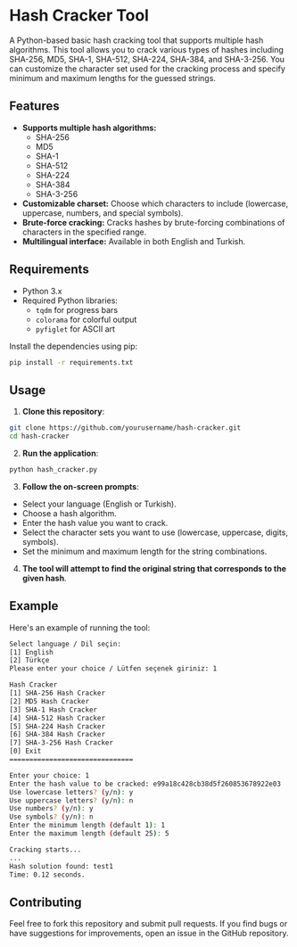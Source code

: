 # Hash Cracker Tool

A Python-based basic hash cracking tool that supports multiple hash algorithms. This tool allows you to crack various types of hashes including SHA-256, MD5, SHA-1, SHA-512, SHA-224, SHA-384, and SHA-3-256. You can customize the character set used for the cracking process and specify minimum and maximum lengths for the guessed strings.

## Features

- **Supports multiple hash algorithms:**
  - SHA-256
  - MD5
  - SHA-1
  - SHA-512
  - SHA-224
  - SHA-384
  - SHA-3-256
- **Customizable charset:** Choose which characters to include (lowercase, uppercase, numbers, and special symbols).
- **Brute-force cracking:** Cracks hashes by brute-forcing combinations of characters in the specified range.
- **Multilingual interface:** Available in both English and Turkish.

## Requirements

- Python 3.x
- Required Python libraries:
  - `tqdm` for progress bars
  - `colorama` for colorful output
  - `pyfiglet` for ASCII art

Install the dependencies using pip:

```bash
pip install -r requirements.txt
```

## Usage
1. **Clone this repository**:
```bash
git clone https://github.com/yourusername/hash-cracker.git
cd hash-cracker
```
2. **Run the application**:
```bash
python hash_cracker.py
```
3. **Follow the on-screen prompts**:
  - Select your language (English or Turkish).
  - Choose a hash algorithm.
  - Enter the hash value you want to crack.
  - Select the character sets you want to use (lowercase, uppercase, digits, symbols).
  - Set the minimum and maximum length for the string combinations.
4. **The tool will attempt to find the original string that corresponds to the given hash**.

## Example

Here's an example of running the tool:

```bash
Select language / Dil seçin:
[1] English
[2] Türkçe
Please enter your choice / Lütfen seçenek giriniz: 1

Hash Cracker
[1] SHA-256 Hash Cracker
[2] MD5 Hash Cracker
[3] SHA-1 Hash Cracker
[4] SHA-512 Hash Cracker
[5] SHA-224 Hash Cracker
[6] SHA-384 Hash Cracker
[7] SHA-3-256 Hash Cracker
[0] Exit
===============================

Enter your choice: 1
Enter the hash value to be cracked: e99a18c428cb38d5f260853678922e03
Use lowercase letters? (y/n): y
Use uppercase letters? (y/n): n
Use numbers? (y/n): y
Use symbols? (y/n): n
Enter the minimum length (default 1): 1
Enter the maximum length (default 25): 5

Cracking starts...
...
Hash solution found: test1
Time: 0.12 seconds.
```

## Contributing
Feel free to fork this repository and submit pull requests. If you find bugs or have suggestions for improvements, open an issue in the GitHub repository.





